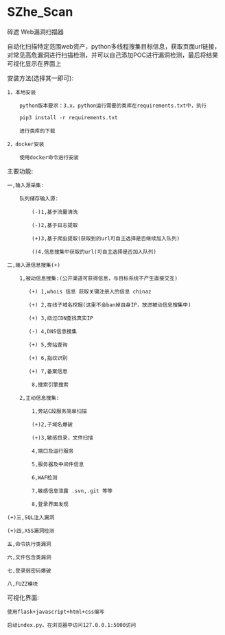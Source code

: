 # SZhe_Scan
碎遮 Web漏洞扫描器

自动化扫描特定范围web资产，python多线程搜集目标信息，获取页面url链接，对常见高危漏洞进行扫描检测，并可以自己添加POC进行漏洞检测，最后将结果可视化显示在界面上

安装方法(选择其一即可):

    1，本地安装

        python版本要求：3.x，python运行需要的类库在requirements.txt中，执行

        pip3 install -r requirements.txt

        进行类库的下载

    2，docker安装

        使用docker命令进行安装

主要功能:

    一,输入源采集:

        队列储存输入源:

            (-)1,基于流量清洗

            (-)2,基于日志提取

            (+)3,基于爬虫提取(获取到的url可自主选择是否继续加入队列)

            ()4,信息搜集中获取的url(可自主选择是否加入队列)

    二,输入源信息搜集(+)

        1,被动信息搜集:(公开渠道可获得信息，与目标系统不产生直接交互)

           (+) 1,whois 信息 获取关键注册人的信息 chinaz

           (+) 2,在线子域名挖掘(这里不会ban掉自身IP，放进被动信息搜集中)

           (+) 3,绕过CDN查找真实IP

           (-) 4,DNS信息搜集

           (+) 5,旁站查询

           (+) 6,指纹识别

           (+) 7,备案信息

            8,搜索引擎搜索

        2,主动信息搜集:

            1,旁站C段服务简单扫描

            (+)2,子域名爆破

            (+)3,敏感目录，文件扫描

            4,端口及运行服务

            5,服务器及中间件信息

            6,WAF检测

            7,敏感信息泄露 .svn,.git 等等

            8,登录界面发现

    (+)三,SQL注入漏洞

    (+)四,XSS漏洞检测

    五,命令执行类漏洞

    六,文件包含类漏洞

    七,登录弱密码爆破

    八,FUZZ模块


可视化界面:

    使用flask+javascript+html+css编写

    启动index.py，在浏览器中访问127.0.0.1:5000访问
